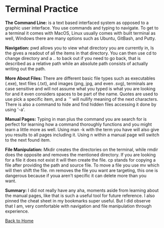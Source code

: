 # Terminal Practice

**The Command Line:** is a text based interfaced system as opposed to a graphic user interface. You use commands and typing to navigate. To get to a terminal it comes with MacOS, Linux usually comes with built terminal as well, Windows there are many options such as Ubuntu, GitBash, and Putty. 

**Navigation:** pwd allows you to view what directory you are currently in, ls the gives a readout of all the items in that directory. You can then use cd to change directory and a .. to back out if you need to go back, that is described as a relative path while an absolute path consists of actually writing out the path.

**More About Files:** There are different basic file types such as executables (.exe), text files (.txt), and images (png, jpg, and even .svg), terminals are case sensitive and will not assume what you typed is what you are looking for and it even considers spaces to be part of the name. Quotes are used to use pick a specific item, and a  '\' will nullify meaning of the next characters. There is also a command to hide and find hidden files accessing it done by using '-a'.

**Manual Pages:** Typing in man plus the command you are search for is perfect for learning how a command thoroughly functions and you might learn a little more as well. Using man -k with the term you have will also give you results to all pages including it. Using n within a manual page will switch to the next found item.

**File Manipulation:** Mkdir creates the directories on the terminal, while rmdir does the opposite and removes the mentioned directory. If you are looking for a file it does not exist it will then create the file. cp stands for copying a file after providing the path and source file. To move a file you use mv which will then shift the file. rm removes the file you want are targeting, this one is dangerous because if youa aren't specific it can delete more than you want. 

**Summary:** I did not really have any aha, moments aside from learning about the manual pages, like that is such a useful tool for future reference. I also pinned the cheat sheet in my bookmarks super useful. But I did observe that I am, very comfortable with navigation and file manipulation through experience.

[Back to Home](https://zusolaris.github.io/reading-notes/)